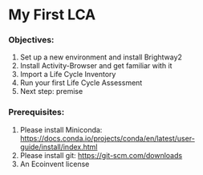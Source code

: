 # My First LCA

### Objectives:

1. Set up a new environment and install Brightway2
2. Install Activity-Browser and get familiar with it
3. Import a Life Cycle Inventory
4. Run your first Life Cycle Assessment
5. Next step: premise

### Prerequisites:

1. Please install Miniconda: https://docs.conda.io/projects/conda/en/latest/user-guide/install/index.html
2. Please install git: https://git-scm.com/downloads
3. An Ecoinvent license
